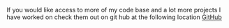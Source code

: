 If you would like access to more of my code base and a lot more projects I have worked on check them out on git hub at the following location
[GitHub](https://github.com/AlanGervin/)
